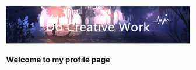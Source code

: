 <!-- insert background image -->
![avatar](https://raw.githubusercontent.com/Love-YY/Love-YY/master/src/background.png)

<!-- insert background image -->
## Welcome to my profile page
